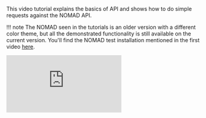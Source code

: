 This video tutorial explains the basics of API and shows how to do simple requests
against the NOMAD API.

!!! note
    The NOMAD seen in the tutorials is an older version with a different color theme,
    but all the demonstrated functionality is still available on the current version.
    You'll find the NOMAD test installation mentioned in the first video
    [here](https://nomad-lab.eu/prod/v1/test/gui/search/entries).

<div class="youtube">
<iframe src="https://www.youtube.com/embed/G1frBCrxC0g" title="YouTube video player" frameborder="0" allow="accelerometer; autoplay; clipboard-write; encrypted-media; gyroscope; picture-in-picture" allowfullscreen></iframe>
</div>

